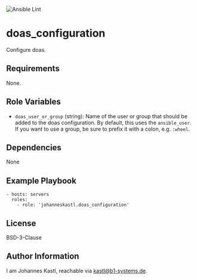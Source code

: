 ![Ansible Lint](https://github.com/johanneskastl/ansible-role-doas_configuration/workflows/Ansible%20Lint/badge.svg)

doas_configuration
=========

Configure doas.

Requirements
------------

None.

Role Variables
--------------

- `doas_user_or_group` (string): Name of the user or group that should be added
  to the doas configuration. By default, this uses the `ansible_user`.
  If you want to use a group, be sure to prefix it with a colon, e.g. `:wheel`.

Dependencies
------------

None

Example Playbook
----------------

    - hosts: servers
      roles:
        - role: 'johanneskastl.doas_configuration'

License
-------

BSD-3-Clause

Author Information
------------------

I am Johannes Kastl, reachable via kastl@b1-systems.de.
